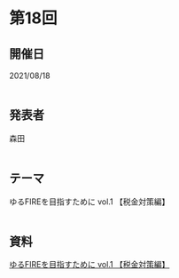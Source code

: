 # 第18回  
## 開催日  
2021/08/18  
<br>

## 発表者  
森田  
<br>

## テーマ  
ゆるFIREを目指すために vol.1 【税金対策編】  
<br>

## 資料  
[ゆるFIREを目指すために vol.1 【税金対策編】](https://tachibanahajime.github.io/group/no18/no18.pdf "第18回")  
<br>
